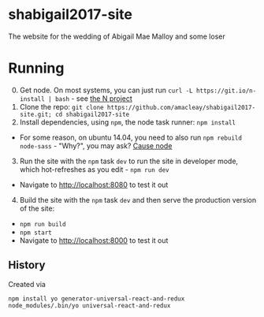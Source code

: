 # shabigail2017-site
The website for the wedding of Abigail Mae Malloy and some loser

# Running

0. Get node.  On most systems, you can just run `curl -L https://git.io/n-install | bash` - see [the N project](https://github.com/tj/n)
1. Clone the repo: `git clone https://github.com/amacleay/shabigail2017-site.git; cd shabigail2017-site`
2. Install dependencies, using `npm`, the node task runner: `npm install`
  - For some reason, on ubuntu 14.04, you need to also run `npm rebuild node-sass` - "Why?", you may ask?  [Cause node](https://medium.com/@wob/the-sad-state-of-web-development-1603a861d29f#.uz25l3mqz)
3. Run the site with the `npm` task `dev` to run the site in developer mode, which hot-refreshes as you edit - `npm run dev`
  - Navigate to [http://localhost:8080](http://localhost:8080) to test it out
4. Build the site with the `npm` task `dev` and then serve the production version of the site:
  - `npm run build`
  - `npm start`
  - Navigate to [http://localhost:8000](http://localhost:8000) to test it out

  ## History

Created via
```
npm install yo generator-universal-react-and-redux
node_modules/.bin/yo universal-react-and-redux
```
